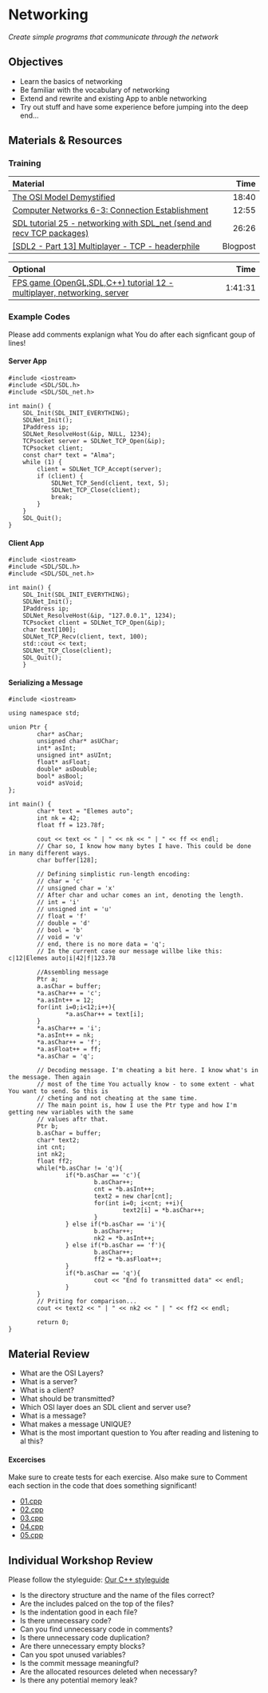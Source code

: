 # Networking
*Create simple programs that communicate through the network*

## Objectives
 - Learn the basics of networking
 - Be familiar with the vocabulary of networking
 - Extend and rewrite and existing App to anble networking
 - Try out stuff and have some experience before jumping into the deep end...

## Materials & Resources
### Training
| Material | Time |
|:---------|-----:|
| [The OSI Model Demystified](https://www.youtube.com/watch?v=HEEnLZV2wGI)| 18:40 |
| [Computer Networks 6-3: Connection Establishment](https://www.youtube.com/watch?v=8vVjqREDBiQ)| 12:55 |
| [SDL tutorial 25 - networking with SDL_net (send and recv TCP packages)](https://www.youtube.com/watch?v=LNSqqxIKX_k&list=PL949B30C9A609DEE8&index=57) | 26:26 |
| [[SDL2 - Part 13] Multiplayer - TCP - headerphile](http://headerphile.com/sdl2/sdl2-part-13-multiplayer-tcp/)|Blogpost|



| Optional | Time |
|:---------|-----:|
| [FPS game (OpenGL,SDL,C++) tutorial 12 - multiplayer, networking, server](https://www.youtube.com/watch?v=iJfC4-yNnzY)|1:41:31 |


### Example Codes
Please add comments explanign what You do after each signficant goup of lines!
#### Server App
```c_cpp
#include <iostream>
#include <SDL/SDL.h>
#include <SDL/SDL_net.h>

int main() {
	SDL_Init(SDL_INIT_EVERYTHING);
	SDLNet_Init();
	IPaddress ip;
	SDLNet_ResolveHost(&ip, NULL, 1234);
	TCPsocket server = SDLNet_TCP_Open(&ip);
	TCPsocket client;
	const char* text = "Alma";
	while (1) {
		client = SDLNet_TCP_Accept(server);
		if (client) {
			SDLNet_TCP_Send(client, text, 5);
			SDLNet_TCP_Close(client);
			break;
		}
	}
	SDL_Quit();
}
```

#### Client App
```c_cpp
#include <iostream>
#include <SDL/SDL.h>
#include <SDL/SDL_net.h>

int main() {
	SDL_Init(SDL_INIT_EVERYTHING);
	SDLNet_Init();
	IPaddress ip;
	SDLNet_ResolveHost(&ip, "127.0.0.1", 1234);
	TCPsocket client = SDLNet_TCP_Open(&ip);
	char text[100];
	SDLNet_TCP_Recv(client, text, 100);
	std::cout << text;
	SDLNet_TCP_Close(client);
	SDL_Quit();
	}
```

#### Serializing a Message
```c_cpp
#include <iostream>

using namespace std;

union Ptr {
        char* asChar;
        unsigned char* asUChar;
        int* asInt;
        unsigned int* asUInt;
        float* asFloat;
        double* asDouble;
        bool* asBool;
        void* asVoid;
};

int main() {
        char* text = "Elemes auto";
        int nk = 42;
        float ff = 123.78f;

        cout << text << " | " << nk << " | " << ff << endl;
        // Char so, I know how many bytes I have. This could be done in many different ways.
        char buffer[128];
        
        // Defining simplistic run-length encoding:
        // char = 'c'
        // unsigned char = 'x'
        // After char and uchar comes an int, denoting the length.
        // int = 'i'
        // unsigned int = 'u'
        // float = 'f'
        // double = 'd'
        // bool = 'b'
        // void = 'v'
        // end, there is no more data = 'q';
		// In the current case our message willbe like this: c|12|Elemes auto|i|42|f|123.78

        //Assembling message
        Ptr a;
        a.asChar = buffer;
        *a.asChar++ = 'c';
        *a.asInt++ = 12;
        for(int i=0;i<12;i++){
                *a.asChar++ = text[i];
        }
        *a.asChar++ = 'i';
        *a.asInt++ = nk;
        *a.asChar++ = 'f';
        *a.asFloat++ = ff;
        *a.asChar = 'q';
        
        // Decoding message. I'm cheating a bit here. I know what's in the message. Then again
        // most of the time You actually know - to some extent - what You want to send. So this is
        // cheting and not cheating at the same time.
        // The main point is, how I use the Ptr type and how I'm getting new variables with the same
        // values aftr that.
        Ptr b;
        b.asChar = buffer;
        char* text2;
        int cnt;
        int nk2;
        float ff2;
        while(*b.asChar != 'q'){
                if(*b.asChar == 'c'){
                        b.asChar++;
                        cnt = *b.asInt++;
                        text2 = new char[cnt];
                        for(int i=0; i<cnt; ++i){
                                text2[i] = *b.asChar++;
                        }
                } else if(*b.asChar == 'i'){
                        b.asChar++;
                        nk2 = *b.asInt++;
                } else if(*b.asChar == 'f'){
                        b.asChar++;
                        ff2 = *b.asFloat++;
                }
                if(*b.asChar == 'q'){
                        cout << "End fo transmitted data" << endl;
                }
        }
        // Priting for comparison...
        cout << text2 << " | " << nk2 << " | " << ff2 << endl;

        return 0;
}
```


## Material Review
 - What are the OSI Layers?
 - What is a server?
 - What is a client?
 - What should be transmitted?
 - Which OSI layer does an SDL client and server use?
 - What is a message?
 - What makes a message UNIQUE?
 - What is the most important question to You after reading and listening to al this?




#### Excercises
Make sure to create tests for each exercise.
Also make sure to Comment each section in the code that does something significant!
 - [01.cpp](workshop/01.cpp)
 - [02.cpp](workshop/02.cpp)
 - [03.cpp](workshop/03.cpp)
 - [04.cpp](workshop/04.cpp)
 - [05.cpp](workshop/05.cpp)
 

## Individual Workshop Review
Please follow the styleguide: [Our C++ styleguide](../../styleguide/cpp.md)

 - Is the directory structure and the name of the files correct?
 - Are the includes palced on the top of the files?
 - Is the indentation good in each file?
 - Is there unnecessary code?
 - Can you find unnecessary code in comments?
 - Is there unnecessary code duplication?
 - Are there unnecessary empty blocks?
 - Can you spot unused variables?
 - Is the commit message meaningful?
 - Are the allocated resources deleted when necessary?
 - Is there any potential memory leak?

